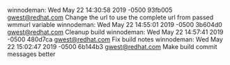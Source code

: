 winnodeman: Wed May 22 14:30:58 2019 -0500 93fb005 gwest@redhat.com Change the url to use the complete url from passed wmmurl variable
winnodeman: Wed May 22 14:55:01 2019 -0500 3b604d0 gwest@redhat.com Cleanup build
winnodeman: Wed May 22 14:57:41 2019 -0500 480d7ca gwest@redhat.com Fix build notes
winnodeman: Wed May 22 15:02:47 2019 -0500 6b144b3 gwest@redhat.com Make build commit messages better
